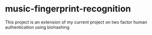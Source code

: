 # music-fingerprint-recognition
This project is an extension of my current project on two factor human authentication using biohashing
